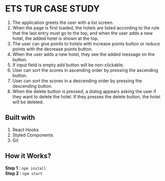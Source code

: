 # ETS TUR CASE STUDY
1) The application greets the user with a list screen. <br>
2) When the page is first loaded, the hotels are listed according to the rule that the last entry must go to the top, and when the user adds a new hotel, the added hotel is shown at the top. <br>
3) The user can give points to hotels with increase points button or reduce points with the decrease points button. <br>
4) When the user adds a new hotel, they see the added message on the button. <br>
5) If input field is empty add button will be non-clickable. <br>
6) User can sort the scores in ascending order by pressing the ascending button. <br>
7) User can sort the scores in a descending order by pressing the descending button. <br>
8) When the delete button is pressed, a dialog appears asking the user if they want to delete the hotel. If they presses the delete button, the hotel will be deleted.



## Built with
1) React Hooks <br>
2) Styled Components <br>
3) Git <br>


## How it Works?
**Step 1** : `npm install` <br />
**Step 2** : `npm start`





